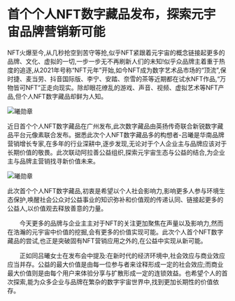 # 首个个人NFT数字藏品发布，探索元宇宙品牌营销新可能

NFT火爆至今,从几秒抢空到苦守等抢,似乎NFT紧跟着元宇宙的概念链接起更多的品牌、文化、虚拟的一切,一步一步无不再刷新人们的未知!似乎众品牌主着重于热度的追逐,从2021年号称“NFT元年”开始,如今NFT成为数字艺术品市场的“顶流”,保时捷、麦当劳、抖音国际版、李宁、安踏、奈雪的茶等近期都在试水NFT作品,“万物皆可NFT”正走向现实。除却眼花缭乱的游戏、声音、视频、虚拟艺术等NFT产品,但个人NFT数字藏品却鲜为人知。

![曦勋章](http://www.jjckb.cn/2022-06/15/1310623324_16552652643471n.png)

近日首个个人NFT数字藏品在广州发布,此次数字藏品由英扬传奇联合新锐数字藏品平台元像素联合发布。据悉此次个人NFT数字藏品多的构想者-吕曦是华南品牌营销增长专家,在多年的行业深耕中,逐步发现,无论对于个人企业主与品牌应该对于长期价值的敬畏。此次联动阿拉善公益组织,探索元宇宙生态与公益的结合,为企业主与品牌主营销找寻新价值未来。

![曦勋章](http://www.jjckb.cn/2022-06/15/1310623324_16552652711421n.png)

此次首个个人NFT数字藏品,初衷是希望以个人社会影响力,影响更多人参与环境生态保护,唤醒社会公众对公益事业的知识弥补和价值观的传递认同、链接起更多的公益人,以价值观去释放善意的力量。

　　今天更多的品牌与企业主主对于NFT的关注更加聚焦在声量以及影响力,然而在浩瀚的元宇宙中价值的挖掘,会有更多的价值实现可能。此次个人首个NFT数字藏品的尝试,也正是突破固有NFT营销应用之外的,在公益中实现从新可能。

　　正如同吕曦女士在发布会中提及:在新时代的经济环境中,社会效应与商业效应应当并存。公益的最大价值是由每一位参与者来诠释形成一定的社会效应;而商业最大价值则是由每个用户来体验分享与扩散形成一定的连锁效益。也希望个人的首次探索,能为众多企业与品牌在繁杂的数字宇宙世界中,找到更加长期性的价值依存。